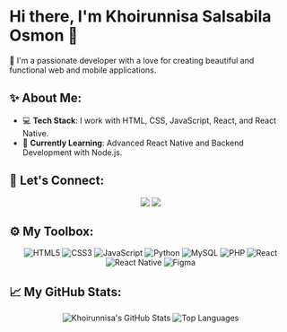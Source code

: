 # Hi there, I'm Khoirunnisa Salsabila Osmon 👋

🌟 I'm a passionate developer with a love for creating beautiful and functional web and mobile applications.

## ✨ About Me:
- 💻 **Tech Stack**: I work with HTML, CSS, JavaScript, React, and React Native.
- 🌱 **Currently Learning**: Advanced React Native and Backend Development with Node.js.

## 🔗 Let's Connect:
<p align="center">
  <a href="https://www.instagram.com/khoirunnisalsabila_" target="_blank"><img src="https://img.shields.io/badge/Instagram-E4405F?style=for-the-badge&logo=instagram&logoColor=white"/></a>
  <a href="https://www.linkedin.com/in/khoirunnisasalsabilaosmon" target="_blank"><img src="https://img.shields.io/badge/LinkedIn-0A66C2?style=for-the-badge&logo=linkedin&logoColor=white"/></a>
</p>

## ⚙️ My Toolbox:
<p align="center">
  <img src="https://img.shields.io/badge/HTML5-E34F26?style=for-the-badge&logo=html5&logoColor=white" alt="HTML5"/>
  <img src="https://img.shields.io/badge/CSS3-1572B6?style=for-the-badge&logo=css3&logoColor=white" alt="CSS3"/>
  <img src="https://img.shields.io/badge/JavaScript-F7DF1E?style=for-the-badge&logo=javascript&logoColor=black" alt="JavaScript"/>
  <img src="https://img.shields.io/badge/Python-3776AB?style=for-the-badge&logo=python&logoColor=white" alt="Python"/>
  <img src="https://img.shields.io/badge/MySQL-4479A1?style=for-the-badge&logo=mysql&logoColor=white" alt="MySQL"/>
  <img src="https://img.shields.io/badge/PHP-777BB4?style=for-the-badge&logo=php&logoColor=white" alt="PHP"/>
  <img src="https://img.shields.io/badge/React-61DAFB?style=for-the-badge&logo=react&logoColor=black" alt="React"/>
  <img src="https://img.shields.io/badge/React%20Native-61DAFB?style=for-the-badge&logo=react&logoColor=black" alt="React Native"/>
  <img src="https://img.shields.io/badge/Figma-F24E1E?style=for-the-badge&logo=figma&logoColor=white" alt="Figma"/>
</p>


## 📈 My GitHub Stats:
<p align="center">
  <img src="https://github-readme-stats.vercel.app/api?username=khoirunnisalsabila&show_icons=true&theme=radical" alt="Khoirunnisa's GitHub Stats" />
  <img src="https://github-readme-stats.vercel.app/api/top-langs/?username=khoirunnisalsabila&layout=compact&theme=radical" alt="Top Languages" />
</p>

